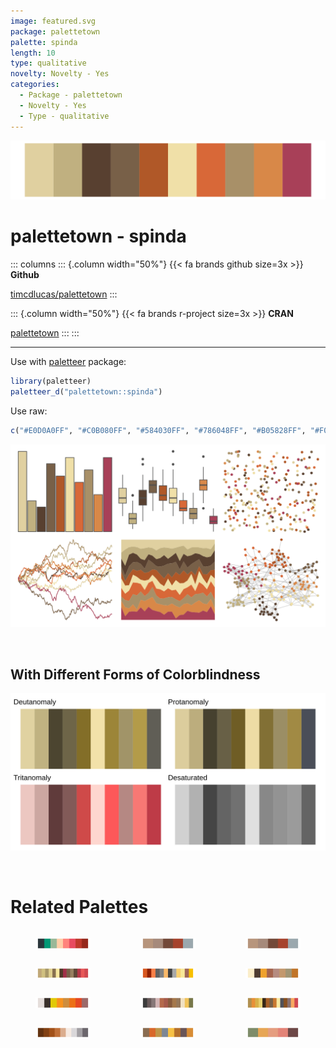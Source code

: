 ```yaml
---
image: featured.svg
package: palettetown
palette: spinda
length: 10
type: qualitative
novelty: Novelty - Yes
categories:
  - Package - palettetown
  - Novelty - Yes
  - Type - qualitative
---
```


![](featured.svg)

# palettetown - spinda 

::: columns
::: {.column width="50%"}
{{< fa brands github size=3x >}}
**Github**

[timcdlucas/palettetown](https://github.com/timcdlucas/palettetown)
:::

::: {.column width="50%"}
{{< fa brands r-project size=3x >}}
**CRAN**

[palettetown](https://CRAN.R-project.org/package=palettetown)
:::
:::

<hr> 

Use with [paletteer](https://emilhvitfeldt.github.io/paletteer/) package:

```r
library(paletteer)
paletteer_d("palettetown::spinda")
```

Use raw:

```r
c("#E0D0A0FF", "#C0B080FF", "#584030FF", "#786048FF", "#B05828FF", "#F0E0A8FF", "#D86838FF", "#A89068FF", "#D88848FF", "#A84058FF")
``` 

![](examples.png) 

  <br>
  
  ## With Different Forms of Colorblindness
  
  ![](colorblind.svg) 

<br>

# Related Palettes

<div class="list" style="display: grid; grid-template-columns: auto auto auto;"> <figure class="figure">
<a href="../../awtools/a_palette/"> <img src="../../awtools/a_palette/featured.svg" style="width: 100%;" class="figure-img"></a>
</figure> <figure class="figure">
<a href="../../ButterflyColors/hamadryas_feronia/"> <img src="../../ButterflyColors/hamadryas_feronia/featured.svg" style="width: 100%;" class="figure-img"></a>
</figure> <figure class="figure">
<a href="../../ButterflyColors/hamadryas_feronia/"> <img src="../../ButterflyColors/hamadryas_feronia/featured.svg" style="width: 100%;" class="figure-img"></a>
</figure> <figure class="figure">
<a href="../../palettetown/lunatone/"> <img src="../../palettetown/lunatone/featured.svg" style="width: 100%;" class="figure-img"></a>
</figure> <figure class="figure">
<a href="../../palettetown/magcargo/"> <img src="../../palettetown/magcargo/featured.svg" style="width: 100%;" class="figure-img"></a>
</figure> <figure class="figure">
<a href="../../Redmonder/qMSOYlOr/"> <img src="../../Redmonder/qMSOYlOr/featured.svg" style="width: 100%;" class="figure-img"></a>
</figure> <figure class="figure">
<a href="../../Redmonder/qMSOYl/"> <img src="../../Redmonder/qMSOYl/featured.svg" style="width: 100%;" class="figure-img"></a>
</figure> <figure class="figure">
<a href="../../impressionist.colors/chanteuse_de_cafe_concert/"> <img src="../../impressionist.colors/chanteuse_de_cafe_concert/featured.svg" style="width: 100%;" class="figure-img"></a>
</figure> <figure class="figure">
<a href="../../palettetown/solrock/"> <img src="../../palettetown/solrock/featured.svg" style="width: 100%;" class="figure-img"></a>
</figure> <figure class="figure">
<a href="../../trekcolors/iconian/"> <img src="../../trekcolors/iconian/featured.svg" style="width: 100%;" class="figure-img"></a>
</figure> <figure class="figure">
<a href="../../IslamicArt/istanbul3/"> <img src="../../IslamicArt/istanbul3/featured.svg" style="width: 100%;" class="figure-img"></a>
</figure> <figure class="figure">
<a href="../../calecopal/dudleya/"> <img src="../../calecopal/dudleya/featured.svg" style="width: 100%;" class="figure-img"></a>
</figure> 
</div>
